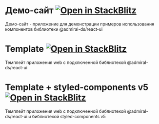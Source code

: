 # Демо-сайт [![Open in StackBlitz](https://developer.stackblitz.com/img/open_in_stackblitz_small.svg)](https://stackblitz.com/github/AdmiralDS/web-app-vite-admiral?file=src%2FApp.tsx)

Демо-сайт - приложение для демонстрации примеров использования компонентов библиотеки @admiral-ds/react-ui

# Template [![Open in StackBlitz](https://developer.stackblitz.com/img/open_in_stackblitz_small.svg)](https://stackblitz.com/github/AdmiralDS/web-app-vite-admiral/tree/template?file=src%2FApp.tsx)

Темплейт приложения web с подключенной библиотекой @admiral-ds/react-ui

# Template + styled-components v5 [![Open in StackBlitz](https://developer.stackblitz.com/img/open_in_stackblitz_small.svg)](https://stackblitz.com/github/AdmiralDS/web-app-vite-admiral/tree/styled-components-v5?file=src%2FApp.tsx)

Темплейт приложения web с подключенной библиотекой @admiral-ds/react-ui и библиотекой styled-components v5
